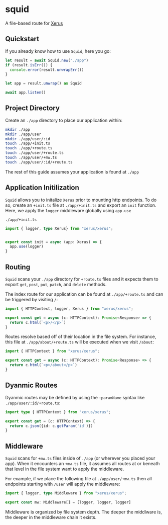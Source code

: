 # squid
A file-based route for [Xerus](https://github.com/Phillip-England/xerus)

## Quickstart
If you already know how to use `Squid`, here you go:
```ts
let result = await Squid.new("./app")
if (result.isErr()) {
  console.error(result.unwrapErr())
}

let app = result.unwrap() as Squid

await app.listen()
```

## Project Directory
Create an `./app` directory to place our application within:
```bash
mkdir ./app
mkdir ./app/user
mkdir ./app/user/:id
touch ./app/+init.ts
touch ./app/+route.ts
touch ./app/user/+route.ts
touch ./app/user/+mw.ts
touch ./app/user/:id/+route.ts
```

The rest of this guide assumes your application is found at `./app`

## Application Initilization
`Squid` allows you to initalize `Xerus` prior to mounting http endpoints. To do so, create an `+init.ts` file at `./app/+init.ts` and export an `init` function. Here, we apply the `logger` middleware globally using `app.use`

`./app/+init.ts`
```ts
import { logger, type Xerus} from "xerus/xerus";


export const init = async (app: Xerus) => {
  app.use(logger)
}
```

## Routing
`Squid` scans your `./app` directory for `+route.ts` files and it expects them to export `get`, `post`, `put`, `patch`, and `delete` methods.

The index route for our application can be found at `./app/+route.ts` and can be triggered by visiting `/`:
```ts
import { HTTPContext, logger, Xerus } from "xerus/xerus";

export const get = async (c: HTTPContext): Promise<Response> => {
  return c.html(`<p>/</p>`)
}
```

Routes resolve based off of their location in the file system. For instance, this file at `./app/about/+route.ts` will be executed when we visit `/about`:
```ts
import { HTTPContext } from "xerus/xerus";

export const get = async (c: HTTPContext): Promise<Response> => {
  return c.html(`<p>/about</p>`)
}
```

## Dyanmic Routes
Dyanmic routes may be defined by using the `:paramName` syntax like `./app/user/:id/+route.ts`:
```ts
import type { HTTPContext } from "xerus/xerus";

export const get = (c: HTTPContext) => {
  return c.json({id: c.getParam('id')})
}
```

## Middleware
`Squid` scans for `+mw.ts` files inside of `./app` (or wherever you placed your app). When it encounters an `+mw.ts` file, it assumes all routes at or beneath that level in the file system want to apply the middleware.

For example, if we place the following file at `./app/user/+mw.ts` then all endpoints starting with `/user` will apply the middleware:
```ts
import { logger, type Middleware } from "xerus/xerus";

export const mw: Middleware[] = [logger, logger, logger]
```

Middleware is organized by file system depth. The deeper the middlware is, the deeper in the middleware chain it exists.


